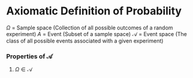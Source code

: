# Axiomatic Definition of Probability
$\Omega$ = Sample space (Collection of all possible outcomes of a random experiment)
$A$ = Event (Subset of a sample space)
$\mathcal{A}$ = Event space (The class of all possible events associated with a given experiment)

### Properties of $\mathcal{A}$
1. $\Omega\in \mathcal{A}$

